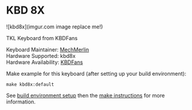 # KBD 8X

![kbd8x](imgur.com image replace me!)

TKL Keyboard from KBDFans

Keyboard Maintainer: [MechMerlin](https://github.com/mechmerlin)    
Hardware Supported: kbd8x   
Hardware Availability: [KBDFans](https://kbdfans.cn/blogs/updates/kbd-8x-update-40)  

Make example for this keyboard (after setting up your build environment):

    make kbd8x:default

See [build environment setup](https://docs.qmk.fm/#/getting_started_build_tools) then the [make instructions](https://docs.qmk.fm/#/getting_started_make_guide) for more information.
